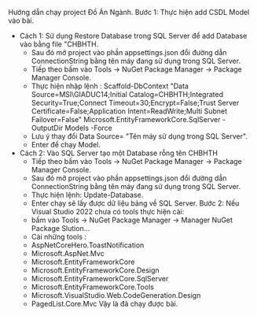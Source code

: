 Hướng dẫn chạy project Đồ Án Ngành.
Bước 1: Thực hiện add CSDL Model vào bài.
+ Cách 1: Sử dụng Restore Database trong SQL Server để add Database vào bằng file "CHBHTH.
    - Sau đó mở project vào phần appsettings.json đổi đường dẫn ConnectionString bằng tên máy đang sử dụng trong SQL Server.
    - Tiếp theo bấm vào Tools -> NuGet Package Manager -> Package Manager Console.
    - Thực hiện nhập lệnh : Scaffold-DbContext "Data Source=MSI\\GIADUC14;Initial Catalog=CHBHTH;Integrated Security=True;Connect Timeout=30;Encrypt=False;Trust Server Certificate=False;Application Intent=ReadWrite;Multi Subnet Failover=False" Microsoft.EntityFrameworkCore.SqlServer -OutputDir Models -Force
    * Lưu ý thay đổi Data Source= "Tên máy sử dụng trong SQL Server".
    - Enter để chạy Model.
+ Cách 2: Vào SQL Server tạo một Database rỗng tên CHBHTH
    - Tiếp theo bấm vào Tools -> NuGet Package Manager -> Package Manager Console.
    - Sau đó mở project vào phần appsettings.json đổi đường dẫn ConnectionString bằng tên máy đang sử dụng trong SQL Server.
    - Thực hiện lệnh: Update-Database.
    - Enter chạy sẽ lấy được dữ liệu bảng về SQL Server.
Bước 2: Nếu Visual Studio 2022 chưa có tools thực hiện cài:
    - bấm vào Tools -> NuGet Package Manager -> Manager NuGet Package Slution...
    - Cài những tools :
    + AspNetCoreHero.ToastNotification
    + Microsoft.AspNet.Mvc
    + Microsoft.EntityFrameworkCore
    + Microsoft.EntityFrameworkCore.Design
    + Microsoft.EntityFrameworkCore.SqlServer
    + Microsoft.EntityFrameworkCore.Tools
    + Microsoft.VisualStudio.Web.CodeGeneration.Design
    + PagedList.Core.Mvc
Vậy là đã chạy được bài.
    